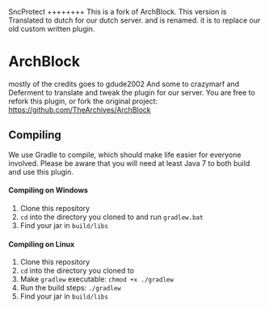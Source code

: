 SncProtect
++++++++
This is a fork of ArchBlock. This version is Translated to dutch for our dutch server. and is renamed. it is to replace our old custom written plugin.


ArchBlock
=========
mostly of the credits goes to gdude2002
And some to crazymarf and Deferment to translate and tweak the plugin for our server.
You are free to refork this plugin, or fork the original project: https://github.com/TheArchives/ArchBlock


Compiling
---------

We use Gradle to compile, which should make life easier for everyone involved. Please
be aware that you will need at least Java 7 to both build and use this plugin.

#### Compiling on Windows

1. Clone this repository
2. `cd` into the directory you cloned to and run `gradlew.bat`
3. Find your jar in `build/libs`

#### Compiling on Linux

1. Clone this repository
2. `cd` into the directory you cloned to
3. Make `gradlew` executable: `chmod +x ./gradlew`
4. Run the build steps: `./gradlew`
5. Find your jar in `build/libs`
